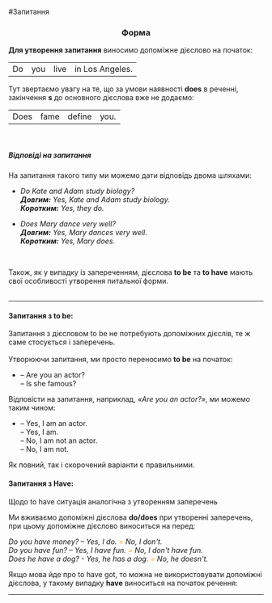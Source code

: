#Запитання

<center><h3>Форма</h3></center>

<!--| Do/Does | Subject | do/does+not+verb | Object/Adverbial modifier |
| -- | -- | --| -- |
| Does |fame | defin<u><b>e</b></u> | you? |
| Does |Ann | believ<u><b>e</b></u> | us? |
| Do |you | know | yourself good? |
| Do |we | need | education? |-->


   <b>Для утворення запитання</b> виносимо допоміжне дієслово на початок:
   
<table>
    <tr>
        <td>Do</td>
        <td>you</td>
        <td>live</td>
        <td>in Los Angeles.</td>
    </tr>    
</table>
    Тут звертаємо увагу на те, що за умови наявності <b>does</b> в реченні, закінчення <b>s</b> до основного дієслова вже не додаємо:
     <table> 
      <tr>
        <td>Does</td>
        <td>fame</td>
        <td>define</td>
        <td>you.</td>
    </tr>  
    </table>
    
<br>
    <h5>Відповіді на запитання</h5>
    На запитання такого типу ми можемо дати відповідь двома шляхами:
    <ul>
    <li><i>Do Kate and Adam study biology?<br>
    <b>Довгим:</b>
    Yes, Kate and Adam study biology.<br>
    <b>Коротким:</b> Yes, they do.</i></li>
    </ul>
     <ul>
    <li><i>Does Mary dance very well?<br>
    <b>Довгим:</b> Yes, Mary dances very well.<br> 
    <b>Коротким:</b> Yes, Mary does.</i></li>
    </ul>
    <br>
    
Також, як у випадку із запереченням, дієслова <span class="p1"><b>to be</b></span> та <span class="p1"><b>to have</b></span> мають свої особливості утворення питальної форми.<br><br>
<hr>
    
   <h4> Запитання з <span class="p1">to be</span>:</h4> 
Запитання з дієсловом to be не потребують допоміжних дієслів, те ж саме стосується і заперечень.<br><br>
    Утворюючи запитання, ми просто переносимо <span class="p1"><b>to be</b></span> на початок:
    <ul>
    <li>– Are you an actor?<br>
    – Is she famous?<br>
    </li>
    </ul>
    
 Відповісти на запитання, наприклад, <i>«Are you an actor?»</i>, ми можемо таким чином:
    <ul>
    <li>– Yes, I am an actor. <br>
    – Yes, I am.<br>
    – No, I am not an actor. <br>
    – No, I am not. <br>
    </li>
    </ul>
    Як повний, так і скорочений варіанти є правильними.

 <h4> Запитання з <span class="p1">Have:</span></h4> 
 
<!--Утворення запитання з <b>Have</b> допускає два можливі варіанти.

<center><b>Британський</b> </center>
<p>Без використання допоміжного дієслова:</p>
 
<i>Have you any money? – Yes, I have money. <font color="orange">або </font> No, I haven’t any money. <br>
Have you fun? – Yes, I have. <font color="orange">або </font> No, I haven’t. <br>
Has he a dog? – Yes, he has a dog. <font color="orange">або </font> No, he hasn’t. </i>

 <center><b>Американський</b> </center>
<p>Використовують допоміжне дієслово:</p>
<i>Do you have money? – Yes, I do. <font color="orange">або </font> No, I don’t.<br>
Do you have fun? – Yes, I have fun. <font color="orange">або </font> No, I don’t have fun.<br>
Does he have a dog?  - Yes, he has a dog. <font color="orange">або </font> No, he doesn’t.</i>

 І повні, і скорочені варіанти написання є правильним. Все залежить від стилю вашої розмови.-->
 
 Щодо <span class="p1">to have</span> ситуація аналогічна з утворенням заперечень
 
 Ми вживаємо допоміжні дієслова <b>do/does</b> при утворенні заперечень, при цьому допоміжне дієслово виноситься на перед:

<i>Do you have money? – Yes, I do. <font color="orange"> = </font> No, I don't.<br>
Do you have fun? – Yes, I have fun. <font color="orange"> = </font> No, I don't have fun.<br>
Does he have a dog?  - Yes, he has a dog. <font color="orange"> = </font> No, he doesn't. </i>

Якщо мова йде про to <span class="p1">have got</span>, то можна не використовувати допоміжні дієслова, у такому випадку <b>have</b> виноситься на початок речення:


<hr>

